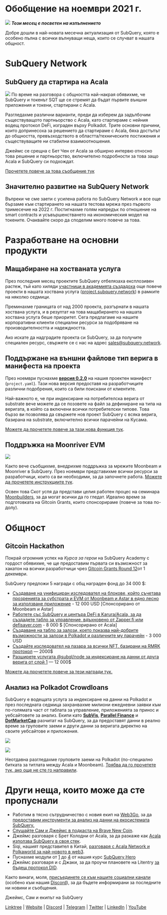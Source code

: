 # Обобщение на ноември 2021 г.

![](https://miro.medium.com/max/1400/1*qzKzZnWY2ao3tiffwwugXQ.png) **_Този месец е посветен на изпълнението_**

Добре дошли в най-новата месечна актуализация от SubQuery, която е особено пълна с всички вълнуващи неща, които се случват в нашата общност.

# SubQuery Network

## SubQuery да стартира на Acala

![](https://miro.medium.com/max/600/0*SJ1TWt1sGwUWqvuI.gif) По време на разговора с общността най-накрая обявихме, че SubQuery и токенът SQT ще се стремят да бъдат първите външни приложения и токени, стартирани с Acala.

Разгледахме различни варианти, преди да изберем да задълбочим съществуващото партньорство с Acala, като стартираме с нейния водещ протокол DeFi, изграден върху Polkadot. Трите основни причини, които допринесоха за решението да стартираме с Acala, бяха достъпът до общността, превъзходството в областта/техническите постижения и съществуващите ни стабилни взаимоотношения.

Джеймс се срещна с Бет Чен от Acala за обширно интервю относно това решение и партньорство, включително подробности за това защо Acala и SubQuery си подхождат.

[Прочетете повече за това съобщение тук](https://blog.subquery.network/blogs/20211125-subquery-network-acala.html)

## Значително развитие на SubQuery Network

Въпреки че сме заети с усилена работа по SubQuery Network и все още бързаме към стартирането на нашата тестова мрежа през първото тримесечие на 2022 г. Постигнахме голям напредък по отношение на smart contracts и усъвършенстването на икономическия модел на токените. Очаквайте скоро да споделим много повече за това.

# Разработване на основни продукти

## Мащабиране на хостваната услуга

През последния месец проектите SubQuery отбелязаха експлозивен растеж, тъй като хиляди [участници в академията създадоха](https://blog.subquery.network/blogs/20211018-subquery-launches-the-subquery-academy.html) още повече проекти в нашата хоствана услуга ([project.subquery.network](https://project.subquery.network/)) в рамките на няколко седмици.

Преминахме границата от над 2000 проекта, разгърнати в нашата хоствана услуга, и в резултат на това мащабирането на нашата хоствана услуга беше приоритет. Сега предлагаме на нашите корпоративни клиенти специални ресурси за подобряване на производителността и надеждността.

Ако искате да надградите проекта си SubQuery, за да получите специален ресурс, свържете се с нас на адрес [sales@subquery.network](mailto:sales@subquery.network).

## Поддържане на външни файлове тип верига в манифеста на проекта

През ноември пуснахме [**версия 0.2.0**](https://doc.subquery.network/create/manifest/) на нашия проектен манифест (`project.yaml`). Тази нова версия предоставя на разработчиците различни подобрения, които са били поискани от клиентите.

Най-важното е, че при индексиране на потребителска верига от substrate вече можете да се позовете на файл за дефиниране на типа на веригата, в който са включени всички потребителски типове. Това бързо ви позволява да свържете нов проект SubQuery с всяка верига, базирана на substrate, включително всички парачейни на Кусама.

[Можете да прочетете повече за тази нова функция тук](https://blog.subquery.network/blogs/20211105-november-technical-update.html#support-for-external-chain-type-files-in-project-manifest).

## Поддръжка на Moonriver EVM

![](https://miro.medium.com/max/600/0*B27QVtvcR6nXA9ff.gif)

Както вече съобщихме, внедрихме поддръжка за мрежите Moonbeam и Moonriver в SubQuery. През ноември представихме всички ресурси за разработчици, които са ви необходими, за да започнете работа.  [Можете да прочетете инструкциите тук](https://blog.subquery.network/blogs/20211105-november-technical-update.html#moonbeam-evm-support).

Освен това Скот успя да представи целия работен процес на семинара [Moonbuilders](https://www.crowdcast.io/e/moonbuilders-ws/10), за да могат всички да го гледат. Идеално време за подготовката на Gitcoin Grants, които спонсорираме (повече за това по-долу).

# Общност

## Gitcoin Hackathon

Покрай огромния успех на _Курса за герои_ на SubQuery Academy с гордост обявихме, че ще предоставим първата си възможност за хакатон на всички разработчици чрез [Gitcoin Grants Round 12](https://gitcoin.co/hackathon/gr12/?org=subquery)от 1 декември.

SubQuery предложи 5 награди с общ награден фонд до 34 000 $:

-   [Създаване на унифициран изследовател на блокове, който съчетава прозренията за субстрата и EVM от Moonbeam и Astar в едно лесно за използване приложение](https://gitcoin.co/issue/subquery/grants/1) - 12 000 USD [Спонсорирано от Moonbeam и Astar]
-   [ Работете със SubQuery и центъра DeFi в Karura/Acala, за да създадете табло за управление, вдъхновено от Zapper.fi или defisaver.com](https://gitcoin.co/issue/subquery/grants/2) - 8 000 $ [Спонсорирано от Acala]
-   [Създаване на табло за залози, което показва най-добрите възможности за залози в Polkadot и различните му парачейн](https://gitcoin.co/issue/subquery/grants/3) - 3 000 USD
-   [Създайте изследовател на пазара за всички NFT, базирани на RMRK протокол](https://gitcoin.co/issue/subquery/grants/4) — 2000$
-   [Разширете услугата @subql/node за индексиране на данни от друга верига от слой 1](https://gitcoin.co/issue/subquery/grants/5) — 12 000$

[Можете да прочетете повече за тези награди тук.](https://blog.subquery.network/blogs/20211120-gitcoin12-hackathon.html)

## Анализ на Polkadot Crowdloans

SubQuery е водещата услуга за индексиране на данни на Polkadot и през последната седмица захранвахме милиони ежедневни заявки към по-голямата част от таблата за управление, приложенията за принос и уебсайтовете за анализ. Екипи като [**SubVis**](https://www.subvis.io/), [**Parallel Finance**](https://parallel.fi/) и [**DotMarketCap**](https://dotmarketcap.com/) разчитат на SubQuery, за да предоставят данни в реално време за груповите заеми и други данни за веригата директно на своите уебсайтове и приложения.

![](https://miro.medium.com/max/60/0*HfsoOwpat76ip6Jg?q=20)

![](https://miro.medium.com/max/700/0*HfsoOwpat76ip6Jg)

Неотдавна разгледахме груповите заеми на Polkadot (по-специално битката за титлата между Acala и Moonbeam).  [Трябва да го прочетете тук, ако още не сте го направили](https://blog.subquery.network/blogs/20211124-polkadot-crowdloans.html).

# Други неща, които може да сте пропуснали

-   Работим в тясно сътрудничество с новия екип на [Web3Go](https://www.web3go.xyz/), за да [предоставим инструменти за анализ на данни на екосистемата SubQuery.](https://blog.subquery.network/customer_announcements/20211110-web3go.html)
-   [Слушайте Сам и Джеймс в подкаста на Brave New Coin](https://bravenewcoin.com/insights/podcasts/subquery-connecting-the-dots-on-polkadot).
-   Джеймс разговаря с Брет Колодни от Acala, за да разкаже как [Acala използва SubQuery в своя стек](https://www.youtube.com/watch?v=Wbxwj8K67Lw).
-   Siqi, нашият представител в Китай, [разговаря с Acala Network и Polkaworld за най-новото в web3](https://www.huoxing24.com/live/24313016).
-   Пуснахме модули от [1](https://doc.subquery.network/academy/herocourse/module1/) до [4](https://doc.subquery.network/academy/herocourse/module4/) от нашия курс [SubQuery Hero](https://blog.subquery.network/blogs/20211018-subquery-launches-the-subquery-academy.html)
-   Джеймс разговаря и с Джаки, за да проучи плановете на Litentry [за бъдещ протокол DID](https://www.youtube.com/watch?v=Rqlpo9QIVyk).

Както винаги, моля, [присъединете се към нашите социални канали](https://linktr.ee/subquerynetwork) (особено към нашия [Discord](https://discord.com/invite/subquery)), за да бъдете информирани за последните ни новини и съобщения.

Джеймс, Сам и екипът на SubQuery

[Linktree](https://linktr.ee/subquerynetwork)  |  [Website](https://subquery.network/)  |  [Discord](https://discord.com/invite/78zg8aBSMG)  |  [Telegram](https://t.me/subquerynetwork)  |  [Twitter](https://twitter.com/subquerynetwork)  |  [LinkedIn](https://www.linkedin.com/company/subquery)  |  [YouTube](https://www.youtube.com/channel/UCi1a6NUUjegcLHDFLr7CqLw)
